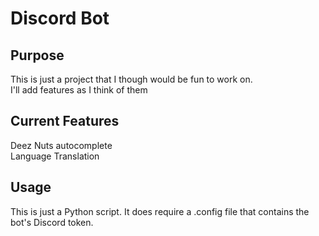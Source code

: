 # Discord Bot

## Purpose

This is just a project that I though would be fun to work on.  
I'll add features as I think of them  

## Current Features

Deez Nuts autocomplete  
Language Translation  

## Usage

This is just a Python script. It does require a .config file that
contains the bot's Discord token.  
